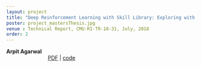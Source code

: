 ```yaml
---
layout: project
title: "Deep Reinforcement Learning with Skill Library: Exploring with Temporal Abstractions and coarse approximate Dynamics Models"
poster: project_mastersThesis.jpg
venue : Technical Report, CMU-RI-TR-18-31, July, 2018 
order: 2
---
```

**Arpit Agarwal**  
 &nbsp;   &nbsp;   &nbsp;   &nbsp;   &nbsp; &nbsp;   &nbsp;   &nbsp;   &nbsp;   &nbsp; &nbsp;   &nbsp;   &nbsp;   &nbsp;  [PDF](https://www.ri.cmu.edu/wp-content/uploads/2018/01/thesis-v2.pdf) \|
[code](https://github.com/CMURoboTouch/tactile_optical_simulation)